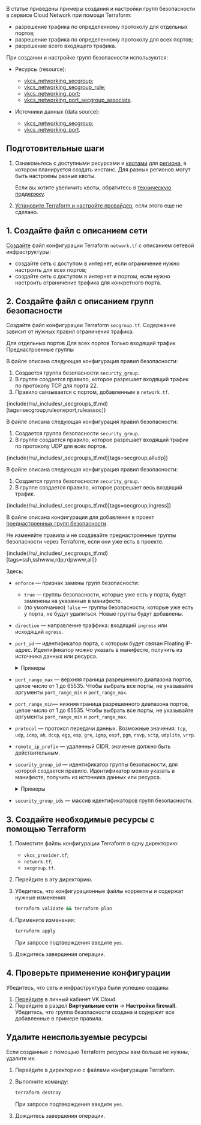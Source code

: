 В статье приведены примеры создания и настройки групп безопасности в сервисе Cloud Network при помощи Terraform:

- разрешение трафика по определенному протоколу для отдельных портов;
- разрешение трафика по определенному протоколу для всех портов;
- разрешение всего входящего трафика.

При создании и настройке групп безопасности используются:

- Ресурсы (resource):

  - [vkcs_networking_secgroup](https://github.com/vk-cs/terraform-provider-vkcs/blob/master/docs/resources/networking_secgroup.md);
  - [vkcs_networking_secgroup_rule](https://github.com/vk-cs/terraform-provider-vkcs/blob/master/docs/resources/networking_secgroup_rule.md);
  - [vkcs_networking_port](https://github.com/vk-cs/terraform-provider-vkcs/blob/master/docs/resources/networking_port.md);
  - [vkcs_networking_port_secgroup_associate](https://github.com/vk-cs/terraform-provider-vkcs/blob/master/docs/resources/networking_port_secgroup_associate.md).

- Источники данных (data source):

  - [vkcs_networking_secgroup](https://github.com/vk-cs/terraform-provider-vkcs/blob/master/docs/data-sources/networking_secgroup.md);
  - [vkcs_networking_port](https://github.com/vk-cs/terraform-provider-vkcs/blob/master/docs/data-sources/networking_port.md).

## Подготовительные шаги

1. Ознакомьтесь с доступными ресурсами и [квотами](/ru/tools-for-using-services/account/concepts/quotasandlimits) для [региона](/ru/tools-for-using-services/account/concepts/regions), в котором планируется создать инстанс. Для разных регионов могут быть настроены разные квоты.

   Если вы хотите увеличить квоты, обратитесь в [техническую поддержку](/ru/contacts).

1. [Установите Terraform и настройте провайдер](../../../quick-start), если этого еще не сделано.

## 1. Создайте файл с описанием сети

[Создайте](../network) файл конфигурации Terraform `network.tf` с описанием сетевой инфраструктуры:

- создайте сеть с доступом в интернет, если ограничение нужно настроить для всех портов;
- создайте сеть с доступом в интернет и портом, если нужно настроить ограничение трафика для конкретного порта.

## 2. Создайте файл с описанием групп безопасности

Создайте файл конфигурации Terraform `secgroup.tf`. Содержание зависит от нужных правил ограничения трафика:

<tabs>
<tablist>
<tab>Для отдельных портов</tab>
<tab>Для всех портов</tab>
<tab>Только входящий трафик</tab>
<tab>Преднастроенные группы</tab>
</tablist>
<tabpanel>

В файле описана следующая конфигурация правил безопасности:

  1. Создается группа безопасности `security_group`.
  1. В группе создается правило, которое разрешает входящий трафик по протоколу TCP для порта 22.
  1. Правило связывается с портом, добавленным в `network.tf`.

  {include(/ru/_includes/_secgroups_tf.md)[tags=secgroup,ruleoneport,ruleassoc]}

</tabpanel>
<tabpanel>

В файле описана следующая конфигурация правил безопасности:

  1. Создается группа безопасности `security_group`.
  1. В группе создается правило, которое разрешает входящий трафик по протоколу UDP для всех портов.

  {include(/ru/_includes/_secgroups_tf.md)[tags=secgroup,alludp]}

</tabpanel>
<tabpanel>

В файле описана следующая конфигурация правил безопасности:

  1. Создается группа безопасности `security_group`.
  1. В группе создается правило, которое разрешает весь входящий трафик.

  {include(/ru/_includes/_secgroups_tf.md)[tags=secgroup,ingress]}

</tabpanel>
<tabpanel>

В файле описана конфигурация для добавления в проект [преднастроенных групп безопасности](/ru/networks/vnet/concepts/traffic-limiting#secgroups).

<warn>
Не изменяйте правила и не создавайте преднастроенные группы безопасности через Terraform, если они уже есть в проекте.
</warn>

  {include(/ru/_includes/_secgroups_tf.md)[tags=ssh,sshwww,rdp,rdpwww,all]}

</tabpanel>
</tabs>

Здесь:

- `enforce` — признак замены групп безопасности:

  - `true` — группы безопасности, которые уже есть у порта, будут заменены на указанные в манифесте.
  - (по умолчанию) `false` — группы безопасности, которые уже есть у порта, не будут удаляться. Новые группы будут добавлены.

- `direction` — направление траффика: входящий `ingress` или исходящий `egress`.

- `port_id` — идентификатор порта, с которым будет связан Floating IP-адрес. Идентификатор можно указать в манифесте, получить из источника данных или ресурса.

  <details>
    <summary>Примеры</summary>

  - `port_id = vkcs_networking_port.example.id`: идентификатор порта будет получен после создания ресурса `vkcs_networking_port`.
  - `port_id = data.vkcs_networking_port.example.id`: идентификатор порта будет получен из источника данных `vkcs_networking_port`.
  - `port_id = "bb76507d-aaaa-aaaa-aaaa-2bca1a4c4cfc"`: указан идентификатор, полученный из [списка портов](/ru/networks/vnet/service-management/ports#prosmotr_spiska_portov_i_informacii_o_nih) в личном кабинете VK Cloud или через Openstack CLI.

  </details>

- `port_range_max` — верхняя граница разрешенного диапазона портов, целое число от 1 до 65535. Чтобы выбрать все порты, не указывайте аргументы `port_range_min` и `port_range_max`.

- `port_range_min`— нижняя граница разрешенного диапазона портов, целое число от 1 до 65535. Чтобы выбрать все порты, не указывайте аргументы `port_range_min` и `port_range_max`.

- `protocol` — протокол передачи данных. Возможные значения: `tcp`, `udp`, `icmp`, `ah`, `dccp`, `egp`, `esp`, `gre`, `igmp`, `ospf`, `pgm`, `rsvp`, `sctp`, `udplite`, `vrrp`.

- `remote_ip_prefix` — удаленный CIDR, значение должно быть действительным.

- `security_group_id` — идентификатор группы безопасности, для которой создается правило. Идентификатор можно указать в манифесте, получить из источника данных или ресурса.

  <details>
    <summary>Примеры</summary>

  - `port_id = vkcs_networking_port.example.id`: идентификатор группы безопасности будет получен после создания ресурса `vkcs_networking_secgroup`.
  - `port_id = data.vkcs_networking_port.example.id`: идентификатор группы безопасности будет получен из источника данных `vkcs_networking_secgroup`.
  - `port_id = "bb76507d-bbbb-bbbb-bbbb-2bca1a4c4cfc"`: указан идентификатор, полученный из [списка групп безопасности](/ru/networks/vnet/service-management/secgroups#prosmotr_spiska_grupp_bezopasnosti_i_informacii_o_nih) в личном кабинете VK Cloud или через Openstack CLI.

  </details>

- `security_group_ids` — массив идентификаторов групп безопасности.

## 3. Создайте необходимые ресурсы с помощью Terraform

1. Поместите файлы конфигурации Terraform в одну директорию:
  
   - `vkcs_provider.tf`;
   - `network.tf`;
   - `secgroup.tf`.

1. Перейдите в эту директорию.
1. Убедитесь, что конфигурационные файлы корректны и содержат нужные изменения:

   ```bash
   terraform validate && terraform plan
   ```

1. Примените изменения:

   ```bash
   terraform apply
   ```

   При запросе подтверждения введите `yes`.

1. Дождитесь завершения операции.

## 4. Проверьте применение конфигурации

Убедитесь, что сеть и инфраструктура были успешно созданы:

1. [Перейдите](https://cloud.vk.com/app/) в личный кабинет VK Cloud.
1. Перейдите в раздел **Виртуальные сети** → **Настройки firewall**. Убедитесь, что группа безопасности создана и содержит все добавленные в примере правила.

## Удалите неиспользуемые ресурсы

Если созданные с помощью Terraform ресурсы вам больше не нужны, удалите их:

1. Перейдите в директорию с файлами конфигурации Terraform.
1. Выполните команду:

   ```bash
   terraform destroy
   ```

   При запросе подтверждения введите `yes`.

1. Дождитесь завершения операции.
